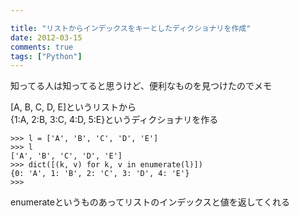 ```yaml
---

title: "リストからインデックスをキーとしたディクショナリを作成"
date: 2012-03-15
comments: true
tags: ["Python"]
---
```

知ってる人は知ってると思うけど、便利なものを見つけたのでメモ  

<!--more-->

[A, B, C, D, E]というリストから  
{1:A, 2:B, 3:C, 4:D, 5:E}というディクショナリを作る

```
>>> l = ['A', 'B', 'C', 'D', 'E']
>>> l
['A', 'B', 'C', 'D', 'E']
>>> dict([(k, v) for k, v in enumerate(l)])
{0: 'A', 1: 'B', 2: 'C', 3: 'D', 4: 'E'}
>>> 
```

enumerateというものあってリストのインデックスと値を返してくれる
